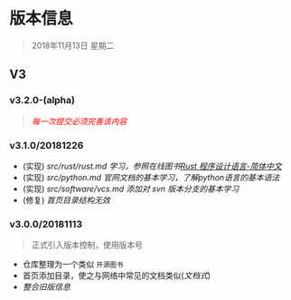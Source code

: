 # 版本信息

> 2018年11月13日 星期二





## V3

### v3.2.0-(alpha)

> *<span style="color: red;">每一次提交必须完善该内容</span>*



### v3.1.0/20181226

- (实现) *src/rust/rust.md 学习，参照在线图书[Rust 程序设计语言-简体中文](https://kaisery.github.io/trpl-zh-cn/)* 
- (实现) *src/python.md 官网文档的基本学习，了解python语言的基本语法*
- (实现) *src/software/vcs.md 添加对 svn 版本分支的基本学习*
- (修复) *首页目录结构无效*



### v3.0.0/20181113

> 正式引入版本控制，使用版本号

- 仓库整理为一个类似 `开源图书`
- 首页添加目录，使之与网络中常见的文档类似(*文档式*)
- *整合旧版信息*

